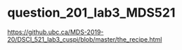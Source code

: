 # question_201_lab3_MDS521


https://github.ubc.ca/MDS-2019-20/DSCI_521_lab3_cuspi/blob/master/the_recipe.html
